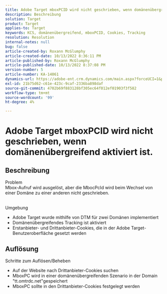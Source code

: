```yaml
---
title: Adobe Target mboxPCID wird nicht geschrieben, wenn domänenübergreifend aktiviert ist.
description: Beschreibung
solution: Target
product: Target
applies-to: Target
keywords: KCS, domänenübergreifend, mboxPCID, Cookies, Tracking
resolution: Resolution
internal-notes: null
bug: false
article-created-by: Roxann McGlumphy
article-created-date: 10/13/2022 8:36:11 PM
article-published-by: Roxann McGlumphy
article-published-date: 10/13/2022 8:37:08 PM
version-number: 5
article-number: KA-14061
dynamics-url: https://adobe-ent.crm.dynamics.com/main.aspx?forceUCI=1&pagetype=entityrecord&etn=knowledgearticle&id=3513a2ab-364b-ed11-bba1-000d3a3064b8
exl-id: 21b75d62-c61e-423c-9caf-2336ba898daf
source-git-commit: 4702b69f883128bf305ec64f012ef01903f3f582
workflow-type: tm+mt
source-wordcount: '99'
ht-degree: 4%

---
```


# Adobe Target mboxPCID wird nicht geschrieben, wenn domänenübergreifend aktiviert ist.

## Beschreibung

Problem<br>
Mbox-Aufruf wird ausgelöst, aber die MbocPcId wird beim Wechsel von einer Domäne zu einer anderen nicht geschrieben.


<br>Umgebung<br>
- Adobe Target wurde mithilfe von DTM für zwei Domänen implementiert
- Domänenübergreifendes Tracking ist aktiviert
- Erstanbieter- und Drittanbieter-Cookies, die in der Adobe Target-Benutzeroberfläche gesetzt werden



## Auflösung

Schritte zum Auflösen/Beheben
- Auf der Website nach Drittanbieter-Cookies suchen
- MboxPC wird in einer domänenübergreifenden Szenario in der Domain &quot;tt.omtrdc.net&quot;gespeichert
- MboxPC sollte in den Drittanbieter-Cookies festgelegt werden

